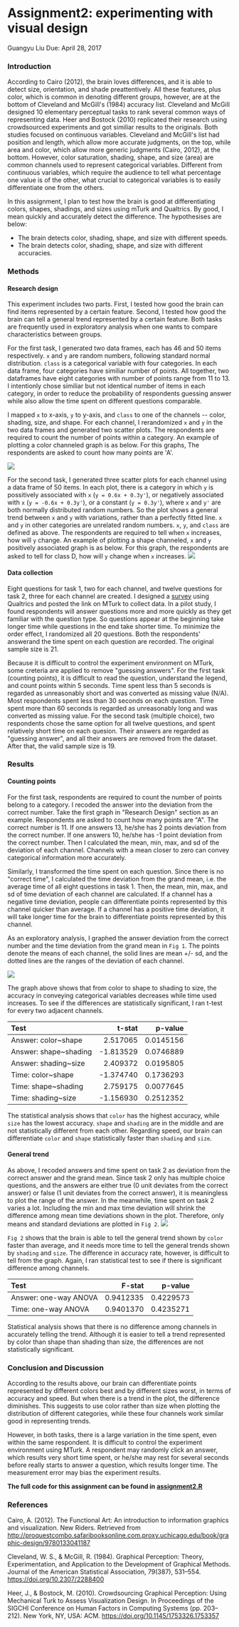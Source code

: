 Assignment2: experimenting with visual design
================
Guangyu Liu
Due: April 28, 2017

### Introduction

According to Cairo (2012), the brain loves differences, and it is able to detect size, orientation, and shade preattentively. All these features, plus color, which is common in denoting different groups, however, are at the bottom of Cleveland and McGill's (1984) accuracy list. Cleveland and McGill designed 10 elementary perceptual tasks to rank several common ways of representing data. Heer and Bostock (2010) replicated their research using crowdsourced experiments and got similiar results to the originals. Both studies focused on continuous variables. Cleveland and McGill's list had position and length, which allow more accurate judgments, on the top, while area and color, which allow more generic judgments (Cairo, 2012), at the bottom. However, color saturation, shading, shape, and size (area) are common channels used to represent categorical variables. Different from continuous variables, which require the audience to tell what percentage one value is of the other, what crucial to categorical variables is to easily differentiate one from the others.

In this assignment, I plan to test how the brain is good at differentiating colors, shapes, shadings, and sizes using mTurk and Qualtrics. By good, I mean quickly and accurately detect the difference. The hypothesises are below:

-   The brain detects color, shading, shape, and size with different speeds.
-   The brain detects color, shading, shape, and size with different accuracies.

### Methods

#### Research design

This experiment includes two parts. First, I tested how good the brain can find items represented by a certain feature. Second, I tested how good the brain can tell a general trend represented by a certain feature. Both tasks are frequently used in exploratory analysis when one wants to compare characteristics between groups.

For the first task, I generated two data frames, each has 46 and 50 items respectively. `x` and `y` are random numbers, following standard normal distribution. `class` is a categorical variable with four categories. In each data frame, four categories have similiar number of points. All together, two dataframes have eight categories with number of points range from 11 to 13. I intentionly chose similiar but not identical number of items in each category, in order to reduce the probability of respondents guessing answer while also allow the time spent on different questions comparable.

I mapped `x` to x-axis, `y` to y-axis, and `class` to one of the channels -- color, shading, size, and shape. For each channel, I rerandomized `x` and `y` in the two data frames and generated two scatter plots. The respondents are required to count the number of points within a category. An example of plotting a color channeled graph is as below. For this graphs, The respondents are asked to count how many points are 'A'.

![](assignment2_Guangyu_Liu_files/figure-markdown_github/unnamed-chunk-1-1.png)

For the second task, I generated three scatter plots for each channel using a data frame of 50 items. In each plot, there is a category in which `y` is possitively associated with `x` (`y = 0.6x + 0.3y'`), or negatively associated with `x` (`y = -0.6x + 0.3y'`), or a constant (`y = 0.3y'`), where `x` and `y'` are both normally distributed random numbers. So the plot shows a general trend between `x` and `y` with variations, rather than a perfectly fitted line. `x` and `y` in other categories are unrelated random numbers. `x`, `y`, and `class` are defined as above. The respondents are required to tell when `x` increases, how will `y` change. An example of plotting a shape channeled, `x` and `y` positively associated graph is as below. For this graph, the respondents are asked to tell for class D, how will `y` change when `x` increases.
![](assignment2_Guangyu_Liu_files/figure-markdown_github/unnamed-chunk-2-1.png)

#### Data collection

Eight questions for task 1, two for each channel, and twelve questions for task 2, three for each channel are created. I designed a [survey](http://ssd.az1.qualtrics.com/jfe/form/SV_eKCcpICSV9YLjIF) using Qualtrics and posted the link on MTurk to collect data. In a pilot study, I found respondents will answer questions more and more quickly as they get familiar with the question type. So questions appear at the beginning take longer time while questions in the end take shorter time. To minimize the order effect, I randomized all 20 questions. Both the respondents' answerand the time spent on each question are recorded. The original sample size is 21.

Because it is difficult to control the experiment environment on MTurk, some creteria are applied to remove "guessing answers". For the first task (counting points), it is difficult to read the question, understand the legend, and count points within 5 seconds. Time spent less than 5 seconds is regarded as unreasonably short and was converted as missing value (N/A). Most respondents spent less than 30 seconds on each question. Time spent more than 60 seconds is regarded as unreasonably long and was converted as missing value. For the second task (multiple choice), two respondents chose the same option for all twelve questions, and spent relatively short time on each quesion. Their answers are regarded as "guessing answer", and all their answers are removed from the dataset. After that, the valid sample size is 19.

### Results

#### Counting points

For the first task, respondents are required to count the number of points belong to a category. I recoded the answer into the deviation from the correct number. Take the first graph in "Research Design" section as an example. Respondents are asked to count how many points are "A". The correct number is 11. If one answers 13, he/she has 2 points deviation from the correct number. If one answers 10, he/she has -1 point deviation from the correct number. Then I calculated the mean, min, max, and sd of the deviation of each channel. Channels with a mean closer to zero can convey categorical information more accurately.

Similarly, I transformed the time spent on each question. Since there is no "correct time", I calculated the time deviation from the grand mean, i.e. the average time of all eight questions in task 1. Then, the mean, min, max, and sd of time deviation of each channel are calculated. If a channel has a negative time deviation, people can differentiate points represented by this channel quicker than average. If a channel has a positive time deviation, it will take longer time for the brain to differentiate points represented by this channel.

As an exploratory analysis, I graphed the answer deviation from the correct number and the time deviation from the grand mean in `Fig 1`. The points denote the means of each channel, the solid lines are mean +/- sd, and the dotted lines are the ranges of the deviation of each channel.

![](assignment2_Guangyu_Liu_files/figure-markdown_github/unnamed-chunk-3-1.png)

The graph above shows that from color to shape to shading to size, the accuracy in conveying categorical variables decreases while time used increases. To see if the differences are statistically significant, I ran t-test for every two adjacent channels.

| Test                  |     t-stat|    p-value|
|:----------------------|----------:|----------:|
| Answer: color~shape   |   2.517065|  0.0145156|
| Answer: shape~shading |  -1.813529|  0.0746889|
| Answer: shading~size  |   2.409372|  0.0195805|
| Time: color~shape     |  -1.374740|  0.1736293|
| Time: shape~shading   |   2.759175|  0.0077645|
| Time: shading~size    |  -1.156930|  0.2512352|

The statistical analysis shows that `color` has the highest accuracy, while `size` has the lowest accuracy. `shape` and `shading` are in the middle and are not statistically different from each other. Regarding speed, our brain can differentiate `color` and `shape` statistically faster than `shading` and `size`.

#### General trend

As above, I recoded answers and time spent on task 2 as deviation from the correct answer and the grand mean. Since task 2 only has multiple choice questions, and the answers are either true (0 unit deviates from the correct answer) or false (1 unit deviates from the correct answer), it is meaningless to plot the range of the answer. In the meanwhile, time spent on task 2 varies a lot. Including the min and max time deviation will shrink the difference among mean time deviations shown in the plot. Therefore, only means and standard deviations are plotted in `Fig 2`. ![](assignment2_Guangyu_Liu_files/figure-markdown_github/unnamed-chunk-5-1.png)

`Fig 2` shows that the brain is able to tell the general trend shown by `color` faster than average, and it needs more time to tell the general trends shown by `shading` and `size`. The difference in accuracy rate, however, is difficult to tell from the graph. Again, I ran statistical test to see if there is significant difference among channels.

| Test                  |     F-stat|    p-value|
|:----------------------|----------:|----------:|
| Answer: one-way ANOVA |  0.9412335|  0.4229573|
| Time: one-way ANOVA   |  0.9401370|  0.4235271|

Statistical analysis shows that there is no difference among channels in accurately telling the trend. Although it is easier to tell a trend represented by color than shape than shading than size, the differences are not statistically significant.

### Conclusion and Discussion

According to the results above, our brain can differentiate points represented by different colors best and by different sizes worst, in terms of accuracy and speed. But when there is a trend in the plot, the difference diminishes. This suggests to use color rather than size when plotting the distribution of different categories, while these four channels work similar good in representing trends.

However, in both tasks, there is a large variation in the time spent, even within the same respondent. It is difficult to control the experiment environment using MTurk. A respondent may randomly click an answer, which results very short time spent, or he/she may rest for several seconds before really starts to answer a question, which results longer time. The measurement error may bias the experiment results.

**The full code for this assignment can be found in [assignment2.R](https://github.com/guangyu-liu/dataviz/blob/master/submissions/Liu_Guangyu/assignment2/assignment2.R)**

### References

Cairo, A. (2012). The Functional Art: An introduction to information graphics and visualization. New Riders. Retrieved from <http://proquestcombo.safaribooksonline.com.proxy.uchicago.edu/book/graphic-design/9780133041187>

Cleveland, W. S., & McGill, R. (1984). Graphical Perception: Theory, Experimentation, and Application to the Development of Graphical Methods. Journal of the American Statistical Association, 79(387), 531–554. <https://doi.org/10.2307/2288400>

Heer, J., & Bostock, M. (2010). Crowdsourcing Graphical Perception: Using Mechanical Turk to Assess Visualization Design. In Proceedings of the SIGCHI Conference on Human Factors in Computing Systems (pp. 203–212). New York, NY, USA: ACM. <https://doi.org/10.1145/1753326.1753357>
